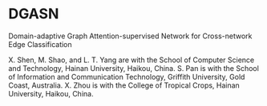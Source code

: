 # DGASN

Domain-adaptive Graph Attention-supervised Network for Cross-network Edge Classification

X. Shen, M. Shao, and L. T. Yang are with the School of Computer Science and Technology, Hainan University, Haikou, China.
S. Pan is with the School of Information and Communication Technology, Griffith University, Gold Coast, Australia.
X. Zhou is with the College of Tropical Crops, Hainan University, Haikou, China.

